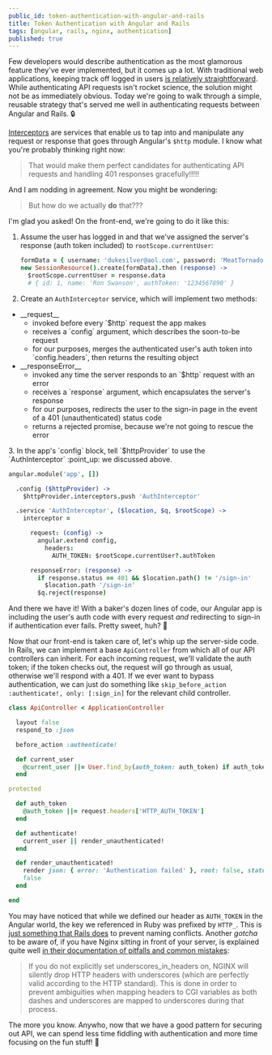 ```yaml
---
public_id: token-authentication-with-angular-and-rails
title: Token Authentication with Angular and Rails
tags: [angular, rails, nginx, authentication]
published: true
---
```


Few developers would describe authentication as the most glamorous feature they've ever implemented, but it comes up a lot. With traditional web applications, keeping track off logged in users [is relatively straightforward](http://www.theodinproject.com/ruby-on-rails/sessions-cookies-and-authentication). While authenticating API requests isn't rocket science, the solution might not be as immediately obvious. Today we're going to walk through a simple, reusable strategy that's served me well in authenticating requests between Angular and Rails. :lock:

<a href="https://docs.angularjs.org/api/ng/service/$http" target="_blank">Interceptors</a> are services that enable us to tap into and manipulate any request or response that goes through Angular's `$http` module. I know what you're probably thinking right now:

> That would make them perfect candidates for authenticating API requests and handling 401 responses gracefully!!!!!

And I am nodding in agreement. Now you might be wondering:

> But how do we actually **do** that???

I'm glad you asked! On the front-end, we're going to do it like this:

1. Assume the user has logged in and that we've assigned the server's response (auth token included) to `rootScope.currentUser`:

    ```coffeescript
    formData = { username: 'dukesilver@aol.com', password: 'MeatTornado' }
    new SessionResource().create(formData).then (response) ->
      $rootScope.currentUser = response.data
      # { id: 1, name: 'Ron Swanson', authToken: '1234567890' }
    ```
2. Create an `AuthInterceptor` service, which will implement two methods:
  <ul>
    <li>
      __request__
      <ul>
        <li>invoked before every `$http` request the app makes</li>
        <li>receives a `config` argument, which describes the soon-to-be request</li>
        <li>for our purposes, merges the authenticated user's auth token into `config.headers`, then returns the resulting object</li>
      </ul>
    </li>
    <li>
      __responseError__
      <ul>
        <li>invoked any time the server responds to an `$http` request with an error</li>
        <li>receives a `response` argument, which encapsulates the server's response</li>
        <li>for our purposes, redirects the user to the sign-in page in the event of a 401 (unauthenticated) status code</li>
        <li>returns a rejected promise, because we're not going to rescue the error</li>
      </ul>
    </li>
  </ul>
3. In the app's `config` block, tell `$httpProvider` to use the `AuthInterceptor` :point_up: we discussed above.


  ```coffeescript
  angular.module('app', [])

    .config ($httpProvider) ->
      $httpProvider.interceptors.push 'AuthInterceptor'

    .service 'AuthInterceptor', ($location, $q, $rootScope) ->
      interceptor =

        request: (config) ->
          angular.extend config,
            headers:
              AUTH_TOKEN: $rootScope.currentUser?.authToken

        responseError: (response) ->
          if response.status == 401 && $location.path() != '/sign-in'
            $location.path '/sign-in'
          $q.reject(response)
  ```

And there we have it! With a baker's dozen lines of code, our Angular app is including the user's auth code with every request _and_ redirecting to sign-in if authentication ever fails. Pretty sweet, huh? :cake:

Now that our front-end is taken care of, let's whip up the server-side code. In Rails, we can implement a base `ApiController` from which all of our API controllers can inherit. For each incoming request, we'll validate the auth token; if the token checks out, the request will go through as usual, otherwise we'll respond with a 401. If we ever want to bypass authentication, we can just do something like `skip_before_action :authenticate!, only: [:sign_in]` for the relevant child controller.

```ruby
class ApiController < ApplicationController

  layout false
  respond_to :json

  before_action :authenticate!

  def current_user
    @current_user ||= User.find_by(auth_token: auth_token) if auth_token.present?
  end

protected

  def auth_token
    @auth_token ||= request.headers['HTTP_AUTH_TOKEN']
  end

  def authenticate!
    current_user || render_unauthenticated!
  end

  def render_unauthenticated!
    render json: { error: 'Authentication failed' }, root: false, status: 401
    false
  end

end
```

You may have noticed that while we defined our header as `AUTH_TOKEN` in the Angular world, the key we referenced in Ruby was prefixed by `HTTP_`. This is [just something that Rails does](https://github.com/rails/rails/blob/master/actionpack/lib/action_dispatch/http/headers.rb#L108-L111) to prevent naming conflicts. Another _gotcha_ to be aware of, if you have Nginx sitting in front of your server, is explained quite well [in their documentation of pitfalls and common mistakes](https://www.nginx.com/resources/wiki/start/topics/tutorials/config_pitfalls/#missing-disappearing-http-headers):

> If you do not explicitly set underscores_in_headers on, NGINX will silently drop HTTP headers with underscores (which are perfectly valid according to the HTTP standard). This is done in order to prevent ambiguities when mapping headers to CGI variables as both dashes and underscores are mapped to underscores during that process.

The more you know. Anywho, now that we have a good pattern for securing out API, we can spend less time fiddling with authentication and more time focusing on the fun stuff! :tada:
